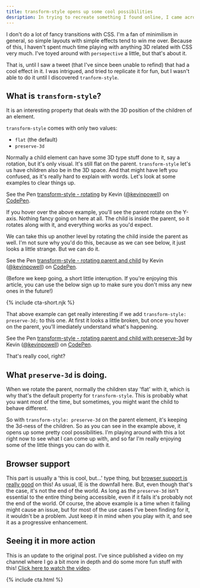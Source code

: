```yaml
---
title: transform-style opens up some cool possibilities
desription: In trying to recreate something I found online, I came across the transform-style property. I don't do much fancy 3D transforms with CSS normally, but I really like the doors this opens up.
---
```


I don't do a lot of fancy transitions with CSS. I'm a fan of minimilism in general, so simple layouts with simple effects tend to win me over. Because of this, I haven't spent much time playing with anything 3D related with CSS very much. I've toyed around with `persepective` a little, but that's about it.

That is, until I saw a tweet (that I've since been unable to refind) that had a cool effect in it. I was intrigued, and tried to replicate it for fun, but I wasn't able to do it until I discovered `tranform-style`.

<!--more-->

## What is `transform-style`?

It is an interesting property that deals with the 3D position of the children of an element.

`transform-style` comes with only two values:

- `flat` (the default)
- `preserve-3d`

Normally a child element can have some 3D type stuff done to it, say a rotation, but it's only visual. It's still flat on the parent. `transform-style` let's us have children also be in the 3D space. And that might have left you confused, as it's really hard to explain with words. Let's look at some examples to clear things up.

 <p data-height="265" data-theme-id="0" data-slug-hash="GYqLXO" data-default-tab="result" data-user="kevinpowell" data-pen-title="transform-style - rotating" class="codepen">See the Pen <a href="https://codepen.io/kevinpowell/pen/GYqLXO/">transform-style - rotating</a> by Kevin (<a href="https://codepen.io/kevinpowell">@kevinpowell</a>) on <a href="https://codepen.io">CodePen</a>.</p>
<script async src="https://static.codepen.io/assets/embed/ei.js"></script>

If you hover over the above example, you'll see the parent rotate on the Y-axis. Nothing fancy going on here at all. The child is inside the parent, so it rotates along with it, and everything works as you'd expect.

We can take this up another level by rotating the child inside the parent as well. I'm not sure why you'd do this, because as we can see below, it just looks a little strange. But we can do it.

<p data-height="265" data-theme-id="0" data-slug-hash="KGMLwj" data-default-tab="css,result" data-user="kevinpowell" data-pen-title="transform-style - rotating parent and child" class="codepen">See the Pen <a href="https://codepen.io/kevinpowell/pen/KGMLwj/">transform-style - rotating parent and child</a> by Kevin (<a href="https://codepen.io/kevinpowell">@kevinpowell</a>) on <a href="https://codepen.io">CodePen</a>.</p>
<script async src="https://static.codepen.io/assets/embed/ei.js"></script>

(Before we keep going, a short little interuption. If you're enjoying this article, you can use the below sign up to make sure you don't miss any new ones in the future!)

{% include cta-short.njk %}

That above example can get really interesting if we add `transform-style: preserve-3d;` to this one. At first it looks a little broken, but once you hover on the parent, you'll imediately understand what's happening.

<p data-height="265" data-theme-id="0" data-slug-hash="pxbmEz" data-default-tab="css,result" data-user="kevinpowell" data-pen-title="transform-style - rotating parent and child with preserve-3d" class="codepen">See the Pen <a href="https://codepen.io/kevinpowell/pen/pxbmEz/">transform-style - rotating parent and child with preserve-3d</a> by Kevin (<a href="https://codepen.io/kevinpowell">@kevinpowell</a>) on <a href="https://codepen.io">CodePen</a>.</p>
<script async src="https://static.codepen.io/assets/embed/ei.js"></script>

That's really cool, right?

## What `preserve-3d` is doing.

When we rotate the parent, normally the children stay 'flat' with it, which is why that's the default property for `transform-style`. This is probably what you want most of the time, but sometimes, you might want the child to behave different.

So with `transform-style: preserve-3d` on the parent element, it's keeping the 3d-ness of the children. So as you can see in the example above, it opens up some pretty cool possibilities. I'm playing around with this a lot right now to see what I can come up with, and so far I'm really enjoying some of the little things you can do with it.

## Browser support

This part is usually a 'this is cool, but...' type thing, but [browser support is really good](https://caniuse.com/#search=transform-style) on this! As usual, IE is the downfall here. But, even though that's the case, it's not the end of the world. As long as the `preserve-3d` isn't essential to the entire thing being accessible, even if it fails it's probably not the end of the world. Of course, the above example is a time when it failing might cause an issue, but for most of the use cases I've been finding for it, it wouldn't be a problem. Just keep it in mind when you play with it, and see it as a progressive enhancement.

## Seeing it in more action

This is an update to the original post. I've since published a video on my channel where I go a bit more in depth and do some more fun stuff with this! [Click here to watch the video](https://youtu.be/FeJEEE3zc4U).

{% include cta.html %}
